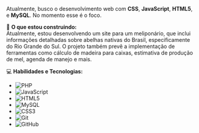 
Atualmente, busco o desenvolvimento web com **CSS**, **JavaScript**, **HTML5**, e **MySQL**. No momento esse é o foco. 

🚀 **O que estou construindo:**  
Atualmente, estou desenvolvendo um site para um meliponário, que inclui informações detalhadas sobre abelhas nativas do Brasil, especificamente do Rio Grande do Sul. O projeto também prevê a implementação de ferramentas como cálculo de madeira para caixas, estimativa de produção de mel, agenda de manejo e mais.

💻 **Habilidades e Tecnologias:**

- ![PHP](https://img.shields.io/badge/PHP-777BB4?style=flat-square&logo=php&logoColor=white)
- ![JavaScript](https://img.shields.io/badge/JavaScript-F7DF1E?style=flat-square&logo=javascript&logoColor=black)
- ![HTML5](https://img.shields.io/badge/HTML5-E34F26?style=flat-square&logo=html5&logoColor=white)
- ![MySQL](https://img.shields.io/badge/MySQL-4479A1?style=flat-square&logo=mysql&logoColor=white)
- ![CSS3](https://img.shields.io/badge/CSS3-1572B6?style=for-the-badge&logo=css3&logoColor=white)
- ![Git](https://img.shields.io/badge/Git-F05032?style=for-the-badge&logo=git&logoColor=white)
- ![GitHub](https://img.shields.io/badge/GitHub-181717?style=for-the-badge&logo=github&logoColor=white)

